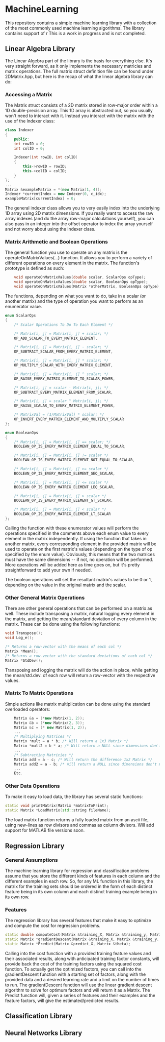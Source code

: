 # MachineLearning

This repository contains a simple machine learning library with a collection of the most commonly used machine learning algorithms. The library contains support of r This is a work in progress and is not completed.
## Linear Algebra Library
The Linear Algebra part of the library is the basis for everything else. It's very straight forward, as it only implements the necessary matricies and matrix operations. The full matrix struct definition file can be found under 2DMatrix.hpp, but here is the recap of what the linear algebra library can do:
### Accessing a Matrix
The Matrix struct consists of a 2D matrix stored in row-major order within a 1D double-precision array. This 1D array is abstracted out, so you usually won't need to interact with it. Instead you interact with the matrix with the use of the Indexer class:
```C++
class Indexer
{
	public:
	int rowID = 0;
	int colID = 0;

	Indexer(int rowID, int colID)
	{
		this->rowID = rowID;
		this->colID = colID;
	}
};
...
Matrix &exampleMatrix = *(new Matrix(1, 4));
Indexer *currentIndex = new Indexer(0, c_idx);
exampleMatrix[currentIndex] = 0;
```
The general indexer class allows you to very easily index into the underlying 1D array using 2D matrix dimensions. If you really want to access the raw array indexes (and do the array row-major calculations yourself), you can also pass in an integer into the offset operator to index the array yourself and not worry about using the Indexer class.
### Matrix Arithmetic and Boolean Operations
The general function you use to operate on any matrix is the operateOnMatrixValues(...) function. It allows you to perform a variety of different operations on every element in the matrix. The function's prototype is defined as such:
```C++
	void operateOnMatrixValues(double scalar, ScalarOps opType);
	void operateOnMatrixValues(double scalar, BooleanOps opType);
	void operateOnMatrixValues(Matrix *otherMatrix, BooleanOps opType);
```
The functions, depending on what you want to do, take in a scalar (or another matrix) and the type of operation you want to perform as an enumerator value.
```C++
enum ScalarOps
{
	/* Scalar Operations To Do To Each Element */

	/* Matrix[i, j] = Matrix[i, j] + scalar; */
	OP_ADD_SCALAR_TO_EVERY_MATRIX_ELEMENT,

	/* Matrix[i, j] = Matrix[i, j] - scalar; */
	OP_SUBTRACT_SCALAR_FROM_EVERY_MATRIX_ELEMENT,

	/* Matrix[i, j] = Matrix[i, j] * scalar; */
	OP_MULTIPLY_SCALAR_WITH_EVERY_MATRIX_ELEMENT,

	/* Matrix[i, j] = Matrix[i, j] ^ scalar; */
	OP_RAISE_EVERY_MATRIX_ELEMENT_TO_SCALAR_POWER,

	/* Matrix[i, j] = scalar - Matrix[i, j]; */
	OP_SUBTRACT_EVERY_MATRIX_ELEMENT_FROM_SCALAR,

	/* Matrix[i, j] = scalar ^ Matrix[i, j]; */
	OP_RAISE_SCALAR_TO_EVERY_MATRIX_ELEMENT_POWER,

	/* MatrixVal = (1/MatrixVal) * scalar; */	
	OP_INVERT_EVERY_MATRIX_ELEMENT_AND_MULTIPLY_SCALAR
};

enum BooleanOps
{
	/* Matrix[i, j] = Matrix[i, j] == scalar; */
	BOOLEAN_OP_IS_EVERY_MATRIX_ELEMENT_EQUAL_TO_SCALAR,

	/* Matrix[i, j] = Matrix[i, j] != scalar */
	BOOLEAN_OP_IS_EVERY_MATRIX_ELEMENT_NOT_EQUAL_TO_SCALAR,

	/* Matrix[i, j] = Matrix[i, j] >= scalar */
	BOOLEAN_OP_IS_EVERY_MATRIX_ELEMENT_GEQ_SCALAR,

	/* Matrix[i, j] = Matrix[i, j] <= scalar */
	BOOLEAN_OP_IS_EVERY_MATRIX_ELEMENT_LEQ_SCALAR,

	/* Matrix[i, j] = Matrix[i, j] > scalar */
	BOOLEAN_OP_IS_EVERY_MATRIX_ELEMENT_GT_SCALAR,

	/* Matrix[i, j] = Matrix[i, j] < scalar */
	BOOLEAN_OP_IS_EVERY_MATRIX_ELEMENT_LT_SCALAR
};
```
Calling the function with these enumerator values will perform the operations specified in the comments above each enum value to every element in the matrix independently. If using the function that takes in another matrix, every corresponding element in the provided matrix will be used to operate on the first matrix's values (depending on the type of op specified by the enum value). Obviously, this means that the two matrices must have the same dimensions -- if not, no operation will be performed. More operations will be added here as time goes on, but it's pretty straightforward to add your own if needed.

The boolean operations will set the resultant matrix's values to be 0 or 1, depending on the value in the original matrix and the scalar.
### Other General Matrix Operations
There are other general operations that can be performed on a matrix as well. These include transposing a matrix, natural logging every element in the matrix, and getting the mean/standard deviation of every column in the matrix. These can be done using the following functions:
```C++
void Transpose();
void Log_e();

/* Returns a row-vector with the means of each col */
Matrix *Mean();
/* Returns a row-vector with the standard deviations of each col */
Matrix *StdDev();

```
Transposing and logging the matrix will do the action in place, while getting the mean/std.dev. of each row will return a row-vector with the respective values.
### Matrix To Matrix Operations
Simple actions like matrix multiplication can be done using the standard overloaded operators:
```C++
	Matrix &a = (*new Matrix(1, 2));
	Matrix &b = (*new Matrix(2, 3));
	Matrix &c = (* new Matrix(1, 2));
	...
	/* Multiplying Matrices */
	Matrix *mult = a * b; /* Will return a 1x3 Matrix */
	Matrix *mult2 = b * a; /* Will return a NULL since dimensions don't line up */
	...
	/* Subtracting Matricies */
	Matrix add = a - c; /* Will return the difference 1x2 Matrix */
	Matrix add2 = a - b; /* Will return a NULL since dimensions don't match */
	...
	Etc.
```
### Other Data Operations
To make it easy to load data, the library has several static functions:
```C++
static void printMatrix(Matrix *matrixToPrint);
static Matrix *LoadMatrix(std::string fileName);
```
The load matrix function returns a fully loaded matrix from an ascii file, using new-lines as row divisors and commas as column divisors. Will add support for MATLAB file versions soon.
## Regression Library
### General Assumptions
The machine learning library for regression and classification problems assume that you store the different kinds of features in each column and the different examples in each row. So, for any ML function in this library, the matrix for the training sets should be ordered in the form of each distinct feature being in its own column and each distinct training example being in its own row.
### Features
The regression library has several features that make it easy to optimize and compute the cost for regression problems.
```C++
static double computeCost(Matrix &training_X, Matrix &training_y, Matrix &training_theta);
static Matrix *gradientDescent(Matrix &training_X, Matrix &training_y, Matrix &theta, double alpha, int num_iterations);
static Matrix *Predict(Matrix &predict_X, Matrix &theta);
```
Calling into the cost function with a provided training feature values and their associated results, along with anticipated training factor constants, will provide back the cost of the training factors using the squared cost function. To actually get the optimized factors, you can call into the gradientDescent function with a starting set of factors, along with the provided data and a desired learning rate and a limit on the number of times to run. The gradientDescent function will use the linear gradient descent algorithm to solve for optimum factors and will return it as a Matrix. The Predict function will, given a series of features and their examples and the feature factors, will give the estimated/predicted results.
## Classification Library
## Neural Networks Library
